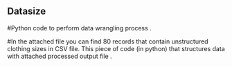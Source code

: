 ## Datasize

#Python code to perform data wrangling process .


#In the attached file you can find 80 records that contain unstructured clothing sizes in CSV file.
This piece of code (in python) that structures data with attached processed output file . 
